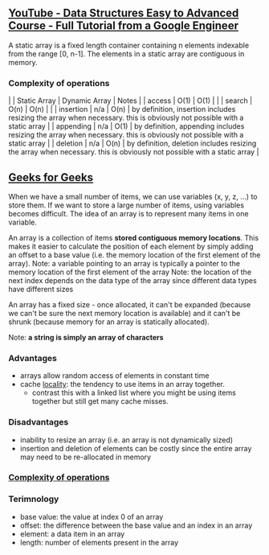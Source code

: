 ## [YouTube - Data Structures Easy to Advanced Course - Full Tutorial from a Google Engineer](https://www.youtube.com/watch?v=RBSGKlAvoiM)
A static array is a fixed length container containing n elements indexable from the range [0, n-1]. The elements in a static array are contiguous in memory.

### Complexity of operations
| | Static Array | Dynamic Array | Notes |
| access | O(1) | O(1) | |
| search | O(n) | O(n) | |
| insertion | n/a | O(n) | by definition, insertion includes resizing the array when necessary. this is obviously not possible with a static array |
| appending | n/a | O(1) | by definition, appending includes resizing the array when necessary. this is obviously not possible with a static array |
| deletion | n/a | O(n) | by definition, deletion includes resizing the array when necessary. this is obviously not possible with a static array |

## [Geeks for Geeks](https://www.geeksforgeeks.org/data-structures/)
When we have a small number of items, we can use variables (x, y, z, ...) to store them. If we want to store a large number of items, using variables becomes difficult. The idea of an array is to represent many items in one variable.

An array is a collection of items **stored contiguous memory locations**. This makes it easier to calculate the position of each element by simply adding an offset to a base value (i.e. the memory location of the first element of the array).
Note: a variable pointing to an array is typically a pointer to the memory location of the first element of the array
Note: the location of the next index depends on the data type of the array since different data types have different sizes

An array has a fixed size - once allocated, it can't be expanded (because we can't be sure the next memory location is available) and it can't be shrunk (because memory for an array is statically allocated).

Note: **a string is simply an array of characters**

### Advantages
- arrays allow random access of elements in constant time
- cache [locality](https://en.wikipedia.org/wiki/Locality_of_reference): the tendency to use items in an array together.
  - contrast this with a linked list where you might be using items together but still get many cache misses.

### Disadvantages
- inability to resize an array (i.e. an array is not dynamically sized)
- insertion and deletion of elements can be costly since the entire array may need to be re-allocated in memory

### [Complexity of operations](https://www.bigocheatsheet.com/)

### Terimnology
- base value: the value at index 0 of an array
- offset: the difference between the base value and an index in an array
- element: a data item in an array
- length: number of elements present in the array
